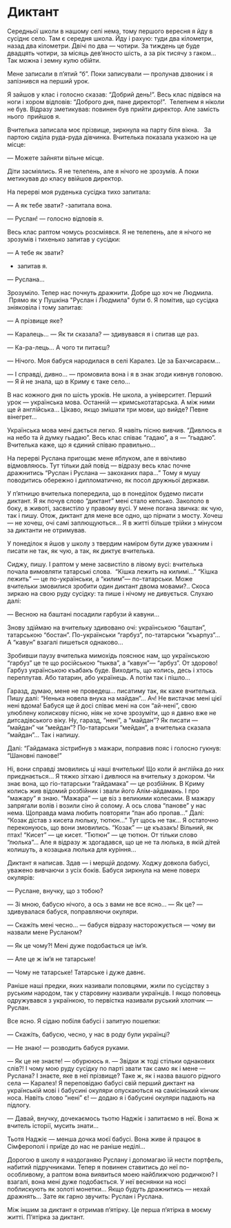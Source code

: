 # Диктант

Середньої школи в нашому селі нема, тому першого вересня я йду в сусіднє село.
Там є середня школа.
Йду і рахую: туди два кілометри, назад два кілометри.
Двічі по два — чотири.
За тиждень це буде двадцять чотири, за місяць дев’яносто шість, а за рік тисячу з гаком...
Так можна і земну кулю обійти.

Мене записали в п’ятий “б”.
Поки записували — пролунав дзвоник і я запізнився на перший урок.

Я зайшов у клас і голосно сказав: “Добрий день!”.
Весь клас підвівся на ноги і хором відповів: “Доброго дня, пане директор!”.
 Телепнем я ніколи не був.
Відразу зметикував: повинен був прийти директор.
Але замість нього  прийшов я.

Вчителька записала моє прізвище, зиркнула на парту біля вікна.  
За партою сиділа руда-руда дівчинка.
Вчителька показала указкою на це місце:

— Можете зайняти вільне місце.

Діти засміялись.
Я не телепень, але я нічого не зрозумів.
А поки метикував до класу ввійшов директор.

На перерві моя руденька сусідка тихо запитала:

— А як тебе звати?
-запитала вона.

— Руслан!
— голосно відповів я.

Весь клас раптом чомусь розсміявся.
Я не телепень, але я нічого не зрозумів і тихенько запитав у сусідки:

— А тебе як звати?
- запитав я.

— Руслана...

Зрозуміло.
Тепер нас почнуть дражнити.
Добре що хоч не Людмила.
 Прямо як у Пушкіна "Руслан і Людмила" були б.
Я помітив, що сусідка зніяковіла і тому запитав:

— А прізвище яке?

— Каралець...
— Як ти сказала?
— здивувався я і спитав ще раз.

— Ка-ра-лець...
А чого ти питаєш?

— Нічого.
Моя бабуся народилася в селі Каралез.
Це за Бахчисараєм...

— І справді, дивно...
— промовила вона і я в знак згоди кивнув головою.
— Я й не знала, що в Криму є таке село...

В нас кожного дня по шість уроків.
Не школа, а університет.
Перший урок — українська мова.
Останній — кримськотатарська.
А між ними ще й англійська...
Цікаво, якщо змішати три мови, що вийде?
Певне вінегрет...

Українська мова мені дається легко.
Я навіть пісню вивчив.
“Дивлюсь я на небо та й думку гьадаю”.
Весь клас співає “гадаю”, а я — “гьадаю”.
Вчителька каже, що я єдиний співаю правильно...

На перерві Руслана пригощає мене яблуком, але я ввічливо відмовляюсь.
Тут тільки дай повід — відразу весь клас почне дражнитись “Руслан і Руслана — закоханих пара...”
Тому я мушу поводитись обережно і дипломатично, як посол дружньої держави.

У п’ятницю вчителька попередила, що в понеділок будемо писати диктант.
Я як почув слово “диктант” мені стало кепсько.
Закололо в боку, в животі, засвистіло у правому вусі.
У мене погана звичка: як чую, так і пишу.
Отож, диктант для мене все одно, що пірнати з мосту.
Хочеш — не хочеш, очі самі заплющуються...
Я в житті більше трійки з мінусом за диктанти не отримував.

У понеділок я йшов у школу з твердим наміром бути дуже уважним і писати не так, як чую, а так, як диктує вчителька.

Сиджу, пишу.
І раптом у мене засвистіло в лівому вусі: вчителька почала вимовляти татарські слова.
 “Кішка лежить на килимі...”
“Кішка лежить” — це по-українськи, а “килим”— по-татарськи.
Може вчительки змовилися зробити один диктант двома мовами?..
Скоса зиркаю на свою руду сусідку: та пише і нічому не дивується.
Слухаю далі:

— Весною на баштані посадили гарбузи й кавуни...

Знову здіймаю на вчительку здивовано очі: українською “баштан”, татарською “бостан”.
По-українськи “гарбуз”, по-татарськи “къарпуз”...
А “кавун” взагалі пишеться однаково...

Зробивши паузу вчителька мимохідь пояснює нам, що українською “гарбуз” це те що російською “тыква”, а “кавун”— “арбуз”.
От здорово!
Гарбуз українською къабакъ буде.
Виходить, що колись, десь і хтось переплутав.
Або татарин, або українець.
А потім так і пішло...


Гаразд, думаю, мене не проведеш... писатиму так, як каже вчителька.
Пишу далі: “Ненька новела внука на майдан”...
Ач!
Не вистачає мені цієї нені вдома!
Бабуся ще й досі співає мені на сон “ай-нені”, свою улюблену колискову пісню, ніяк не хоче зрозуміти, що я давно вже не дитсадівського віку.
Ну, гаразд, “нені”, а “майдан”?
Як писати — “майдан” чи “мейдан”?
По-татарськи “мейдан”, а вчителька сказала “майдан”...
Так і напишу.

Далі: “Гайдамака зістрибнув з мажари, поправив пояс і голосно гукнув: “Шановні панове!”

Ні, вони справді змовились ці наші вчительки!
Що коли й англійка до них приєднається...
Я тяжко зітхаю і дивлюся на вчительку з докором.
Чи знає вона, що гіо-татарськи “гайдамака” — це розбійник.
В Криму колись жив відомий розбійник і звали його Алім-айдамакь.
І про “мажару” я знаю.
“Мажара” — це віз з великими колесами.
В мажару запрягали волів і возили сіно й солому.
А ось слова “панове” у нас нема.
Щоправда мама любить повторяти “пан або пропав...” Далі: “Козак дістав з кисета люльку, тютюн...” Тут щось не так...
Я остаточно переконуюсь, що вони змовились.
“Козак” — це къазакъ!
Вільний, як птах!
“Кисет” — це кисет.
“Тютюн” — це тютюн.
От тільки слово “люлька”...
Але я відразу ж здогадався, що це не та люлька, в якій дітей колишуть, а козацька люлька для куріння...

Диктант я написав.
Здав — і мерщій додому.
Ходжу довкола бабусі, уважено вивчаючи з усіх боків.
Бабуся зиркнула на мене поверх окулярів:

— Руслане, внучку, що з тобою?

— Зі мною, бабусю нічого, а ось з вами не все ясно...
— Як це?
— здивувалася бабуся, поправляючи окуляри.

— Скажіть мені чесно...
— бабуся відразу насторожується — чому ви назвали мене Русланом?

— Як це чому?!
Мені дуже подобається це ім’я.

— Але це ж ім’я не татарське!

— Чому не татарське!
Татарське і дуже давнє.

Раніше наші предки, яких називали половцями, жили по сусідству з руським народом, так у старовину називали українців.
І якщо половець одружувався з українкою, то первістка називали руський хлопчик — Руслан.

Все ясно.
Я сідаю побіля бабусі і запитую пошепки:

— Скажіть, бабусю, чесно, у нас в роду були українці?

— Не знаю!
— розводить бабуся руками.

— Як це не знаєте!
— обурююсь я.
— Звідки ж тоді стільки однакових слів?!
І чому мою руду сусідку по парті звати так само як і мене — Руслана?
І знаєте, яке в неї прізвище?
Таке ж, як і назва вашого рідного села — Каралез!
Я переповідаю бабусі свій перший диктант на українській мові і бабусині окуляри опускаються на самісінький кінчик носа.
Навіть слово “нені” є!
— додаю я і бабусині окуляри падають на підлогу.

— Давай, внучку, дочекаємось тьотю Наджіє і запитаємо в неї.
Вона ж вчитель історії, мусить знати...

Тьотя Наджіє — менша дочка моєї бабусі.
Вона живе й працює в Сімферополі і приїде до нас не раніше неділі...

Дорогою в школу я наздоганяю Руслану і допомагаю їй нести портфель, набитий підручниками.
Тепер я повинен ставитись до неї по-особливому, а раптом вона виявиться моею найближчою родичкою?
І взагалі, вона мені дуже подобається.
У неї веснянки на носі поблискують як золоті монетки...
Якщо будуть дражнитись — нехай дражнять...
Зате як гарно звучить: Руслан і Руслана.

Між іншим за диктант я отримав п’ятірку.
Це перша п’ятірка в моєму житті.
П’ятірка за диктант.
